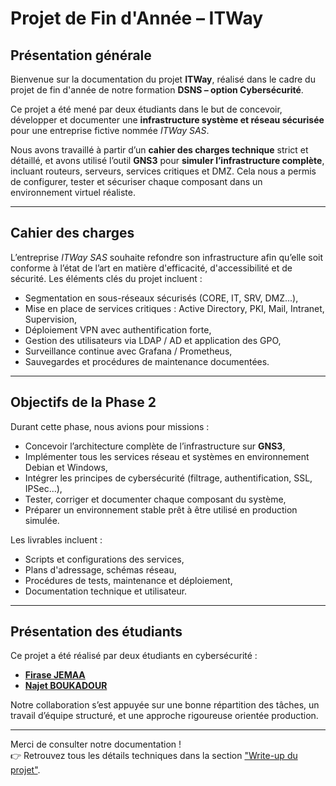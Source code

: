 # Projet de Fin d'Année – ITWay

## Présentation générale

Bienvenue sur la documentation du projet **ITWay**, réalisé dans le cadre du projet de fin d'année de notre formation **DSNS – option Cybersécurité**.

Ce projet a été mené par deux étudiants dans le but de concevoir, développer et documenter une **infrastructure système et réseau sécurisée** pour une entreprise fictive nommée *ITWay SAS*.

Nous avons travaillé à partir d’un **cahier des charges technique** strict et détaillé, et avons utilisé l’outil **GNS3** pour **simuler l’infrastructure complète**, incluant routeurs, serveurs, services critiques et DMZ. Cela nous a permis de configurer, tester et sécuriser chaque composant dans un environnement virtuel réaliste.

---

## Cahier des charges

L’entreprise *ITWay SAS* souhaite refondre son infrastructure afin qu’elle soit conforme à l’état de l’art en matière d'efficacité, d'accessibilité et de sécurité. Les éléments clés du projet incluent :

- Segmentation en sous-réseaux sécurisés (CORE, IT, SRV, DMZ...),
- Mise en place de services critiques : Active Directory, PKI, Mail, Intranet, Supervision,
- Déploiement VPN avec authentification forte,
- Gestion des utilisateurs via LDAP / AD et application des GPO,
- Surveillance continue avec Grafana / Prometheus,
- Sauvegardes et procédures de maintenance documentées.

---

## Objectifs de la Phase 2

Durant cette phase, nous avions pour missions :

- Concevoir l’architecture complète de l’infrastructure sur **GNS3**,
- Implémenter tous les services réseau et systèmes en environnement Debian et Windows,
- Intégrer les principes de cybersécurité (filtrage, authentification, SSL, IPSec...),
- Tester, corriger et documenter chaque composant du système,
- Préparer un environnement stable prêt à être utilisé en production simulée.

Les livrables incluent :
- Scripts et configurations des services,
- Plans d'adressage, schémas réseau,
- Procédures de tests, maintenance et déploiement,
- Documentation technique et utilisateur.

---

## Présentation des étudiants

Ce projet a été réalisé par deux étudiants en cybersécurité :

- **[Firase JEMAA](https://github.com/etudiant1)**
- **[Najet BOUKADOUR](https://github.com/etudiant2)**

Notre collaboration s’est appuyée sur une bonne répartition des tâches, un travail d’équipe structuré, et une approche rigoureuse orientée production.

---

Merci de consulter notre documentation !  
👉 Retrouvez tous les détails techniques dans la section ["Write-up du projet"](/write-up/).
